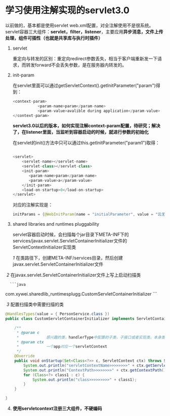 # **学习使用注解实现的servlet3.0**

以前做的，基本都是使用servlet web.xml配置，对全注解使用不是很系统。servlet容器三大组件：**servlet，filter，listener**，主要应用**异步消息，文件上传处理，组件可插性（也就是共享库与执行时插件）**

1. servlet

   ​		重定向与转发的区别：重定向redirect参数丢失，相当于客户端重新发一下请求，而转发forward不会丢失参数，是在服务器内转发的。

2. init-param

   在servlet里面可以通过getServletContext().getInitParameter("param")得到：

   ```java
   <context-param>   
              <param-name>param</param-name>   
              <param-value>avalible during application</param-value>   
   </context-param> 
   ```

   **servlet3.0以后的版本，如何实现注解context-param配置，待研究；解决了，在listener里面，当监听到容器启动的时候，就进行参数的初始化**

   在servlet的init()方法中只可以通过this.getInitParameter("param1")取得：

   ```java
   
   <servlet>   
       <servlet-name></servlet-name>   
       <servlet-class></servlet-class>   
       <init-param>   
          <param-name>param</param-name>   
          <param-value>a</param-value>   
       </init-param>   
       <load-on-startup>0</load-on-startup>   
   </servlet> 
   ```

   对应的注解实现是：
   
   ```java
   initParams = {@WebInitParam(name = "initialParameter", value = "云无相", description = "测试注解下使用servlet下的参数") }
   ```
   
   

3. shared libraries and runtimes pluggability

   servlet容器启动时候，会扫描每个jar目录下META-INF下的services/javax.servlet.ServletContainerInitializer文件的ServletContextInitializer实现类

   *1* 在类路径下，创建META-INF/services目录，然后创建javax.servlet.ServletContainerInitializer文件

​       *2* 在javax.servlet.ServletContainerInitializer文件上写上启动扫描类

      ```java
com.xywei.sharedlib_runtimesplugg.CustomServletContainerInitializer
      ```

​	*3* 配置扫描类中需要扫描的类

```java
@HandlesTypes(value = { PersonService.class })
public class CustomServletContainerInitializer implements ServletContainerInitializer {

	/**
	 * @param c
	 *            感兴趣的类，handlerType中配置的子类，子接口或者实现类，本身类不扫描
	 * @param ctx
	 *            一个app对应一个servletContext
	 */
	@Override
	public void onStartup(Set<Class<?>> c, ServletContext ctx) throws ServletException {
		System.out.println("servletContextName>>>>>>>>" + ctx.getServletContextName());
		System.out.println("ContextPath>>>>>>>>" + ctx.getContextPath());
		for (Class<?> class1 : c) {
			System.out.println("class>>>>>>>>>" + class1);
		}
	}

}
```

4. **使用servletcontext注册三大组件，不硬编码**